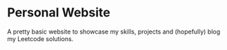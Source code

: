 # Personal Website

A pretty basic website to showcase my skills, projects and (hopefully) blog my Leetcode solutions.

